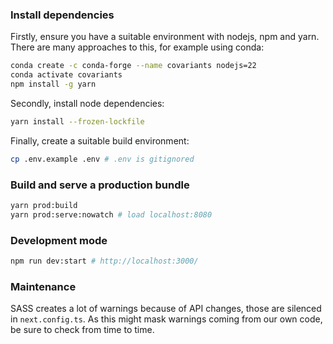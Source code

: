 ### Install dependencies

Firstly, ensure you have a suitable environment with nodejs, npm and yarn.
There are many approaches to this, for example using conda:

```sh
conda create -c conda-forge --name covariants nodejs=22
conda activate covariants
npm install -g yarn
```

Secondly, install node dependencies:
```sh
yarn install --frozen-lockfile
```

Finally, create a suitable build environment:
```sh
cp .env.example .env # .env is gitignored
```

### Build and serve a production bundle
```sh
yarn prod:build
yarn prod:serve:nowatch # load localhost:8080
```


### Development mode

```sh
npm run dev:start # http://localhost:3000/
```

### Maintenance
SASS creates a lot of warnings because of API changes, those are silenced in `next.config.ts`. As this might mask 
warnings coming from our own code, be sure to check from time to time.
